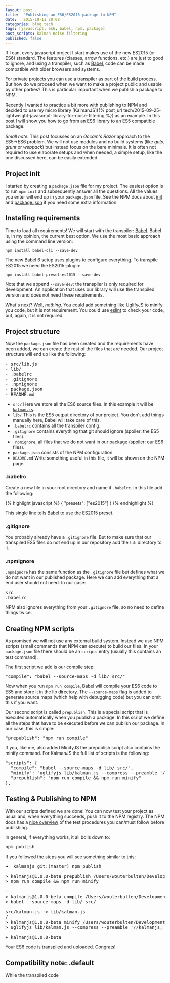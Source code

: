 ```yaml
---
layout: post
title:  "Publishing an ES6/ES2015 package to NPM"
date:   2015-10-11 20:08
categories: blog tech
tags: [javascript, es6, babel, npm, package]
post_scripts: kalman-noise-filtering
published: false
---
```


If I can, every javascript project I start makes use of the new ES2015 (or ES6) standard. The features (classes, arrow functions, etc.) are just to good to ignore, and using a transpiler, such as [Babel](https://babeljs.io/), code can be made compatible with older browsers and systems.

For private projects you can use a transpiler as part of the build process. But how do we proceed when we want to make a project public and usable by other parties? This is particular important when we publish a package to NPM.

Recently I wanted to practice a bit more with publishing to NPM and decided to use my micro library [KalmanJS]({% post_url tech/2015-09-25-lightweight-javascript-library-for-noise-filtering %}) as an example. In this post I will show you how to go from an ES6 library to an ES5 compatible package.

*Small note:* This post focusses on an *Occam's Razor* approach to the ES5&rarr;ES6 problem. We will not use modules and no build systems (like *gulp*, *grunt* or *webpack*) but instead focus on the bare minimals. It is often not required to use elaborate setups and when needed, a simple setup, like the one discussed here, can be easily extended.

## Project init

I started by creating a `package.json` file for my project. The easiest option is to run `npm init` and subsequently answer all the questions. All the values you enter will end up in your `package.json` file. See the NPM docs about [init](https://docs.npmjs.com/cli/init) and [package.json](https://docs.npmjs.com/files/package.json) if you need some extra information.

## Installing requirements

Time to load all requirements! We will start with the transpiler: [Babel](https://babeljs.io/). Babel is, in my opinion, the current best option. We use the most basic approach using the command line version:

`npm install babel-cli --save-dev`

The new Babel 6 setup uses plugins to configure everything. To transpile ES2015 we need the ES2015-plugin:

`npm install babel-preset-es2015 --save-dev`

Note that we append `--save-dev`: the transpiler is only required for development. An application that uses our library will use the transpiled version and does not need these requirements.

What's next? Well, *nothing*. You could add something like [UglifyJS](https://github.com/mishoo/UglifyJS2) to minify you code, but it is not requirement. You could use [eslint](https://github.com/eslint/eslint) to check your code, but, again, it is not required.

## Project structure

Now the `package.json` file has been created and the requirements have been added, we can create the rest of the files that are needed. Our project structure will end up like the following:

<pre>
- src/lib.js
- lib/
- .babelrc
- .gitignore
- .npmignore
- package.json
- README.md
</pre>

* `src/` Here we store all the ES6 source files. In this example it will be [`kalman.js`](https://github.com/wouterbulten/kalmanjs/blob/master/src/kalman.js).
* `lib/` This is the ES5 output directory of our project. You don't add things manually here, Babel will take care of this.
* `.babelrc` contains all the transpiler config.
* `.gitignore` contains everything that git should ignore (spoiler: the ES5 files).
* `.npmignore`, all files that we do not want in our package (spoiler: our ES6 files).
* `package.json` consists of the NPM configuration.
* `README.md` Write something useful in this file, it will be shown on the NPM page.

### .babelrc

Create a new file in your root directory and name it `.babelrc`. In this file add the following:

{% highlight javascript %}
{
  "presets": ["es2015"]
}
{% endhighlight %}

This single line tells Babel to use the ES2015 preset.

### .gitignore

You probably already have a `.gitignore` file. But to make sure that our transpiled ES5 files do not end up in our repository add the `lib` directory to it.

### .npmignore

`.npmignore` has the same function as the `.gitignore` file but defines what we do not want in our published package. Here we can add everything that a end user should not need. In our case:

<pre>
src
.babelrc
</pre>

NPM also ignores everything from your `.gitignore` file, so no need to define things twice.

## Creating NPM scripts

As promised we will not use any external build system. Instead we use NPM scripts (small commands that NPM can execute) to build our files. In your `package.json` file there should be an `scripts` entry (usually this contains an test command).

The first script we add is our compile step:

<pre>
"compile": "babel --source-maps -d lib/ src/"
</pre>

Now when you run `npm run compile`, Babel will compile your ES6 code to ES5 and store it in the lib directory. The `--source-maps` flag is added to generate source maps (which help with debugging code) but you can omit this if you want.

Our second script is called `prepublish`. This is a special script that is executed automatically when you publish a package. In this script we define all the steps that have to be executed before we can publish our package. In our case, this is simple:

<pre>
"prepublish": "npm run compile"
</pre>

If you, like me, also added MinifyJS the prepublish script also contains the minify command. For KalmanJS the full list of scripts is the following:

<pre>
"scripts": {
  "compile": "babel --source-maps -d lib/ src/",
  "minify": "uglifyjs lib/kalman.js --compress --preamble '//kalmanjs, LGPL-3.0, https://github.com/wouterbulten/kalmanjs' --source-map lib/kalman.min.js.map --in-source-map lib/kalman.js.map --mangle -o lib/kalman.min.js",
  "prepublish": "npm run compile && npm run minify"
},
</pre>

## Testing & Publishing to NPM

With our scripts defined we are done! You can now test your project as usual and, when everything succeeds, push it to the NPM registry. The NPM docs has a [nice overview](https://docs.npmjs.com/misc/developers#before-publishing-make-sure-your-package-installs-and-works) of the test procedures you can/must follow before publishing.

In general, if everything works, it all boils down to:

<pre>
npm publish
</pre>

If you followed the steps you will see something similar to this:

<pre>
➜  kalmanjs git:(master) npm publish

> kalmanjs@1.0.0-beta prepublish /Users/wouterbulten/Development/kalmanjs
> npm run compile && npm run minify

-
> kalmanjs@1.0.0-beta compile /Users/wouterbulten/Development/kalmanjs
> babel --source-maps -d lib/ src/

src/kalman.js -> lib/kalman.js
/
> kalmanjs@1.0.0-beta minify /Users/wouterbulten/Development/kalmanjs
> uglifyjs lib/kalman.js --compress --preamble '//kalmanjs, LGPL-3.0, https://github.com/wouterbulten/kalmanjs' --source-map lib/kalman.min.js.map --in-source-map lib/kalman.js.map --mangle -o lib/kalman.min.js

+ kalmanjs@1.0.0-beta
</pre>

Your ES6 code is transpiled and uploaded. Congrats!

## Compatibility note: .default

While the transpiled code
